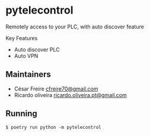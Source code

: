 # pytelecontrol
Remotely access to your PLC, with auto discover feature

Key Features
* Auto discover PLC
* Auto VPN


## Maintainers

  * César Freire <cfreire70@gmail.com>
  * Ricardo oliveira <ricardo.oliveira.pt@gmail.com>

## Running

    $ poetry run python -m pytelecontrol